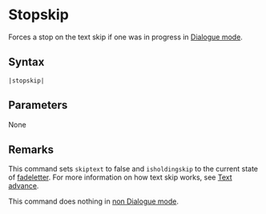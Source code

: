 # Stopskip

Forces a stop on the text skip if one was in progress in [Dialogue mode](../Dialogue%20mode.md).

## Syntax

````
|stopskip|
````

## Parameters

None

## Remarks

This command sets `skiptext` to false and `isholdingskip` to the current state of [fadeletter](Fadeletter.md). For more information on how text skip works, see [Text advance](../Related%20Systems/Text%20advance.md).

This command does nothing in [non Dialogue mode](../Dialogue%20mode.md#non-dialogue-mode).
